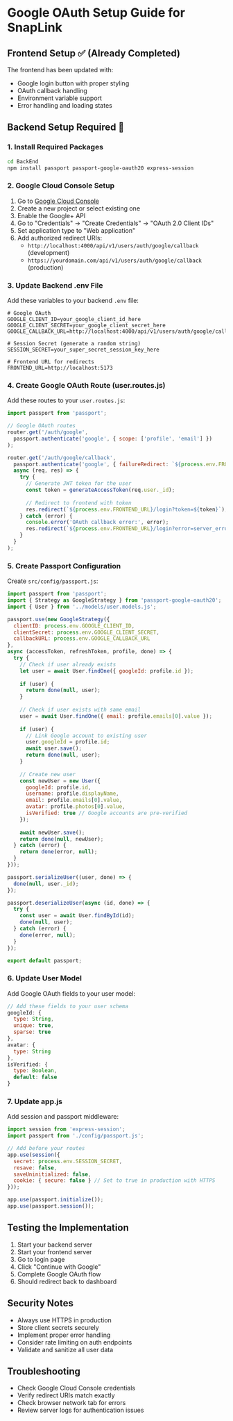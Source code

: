 # Google OAuth Setup Guide for SnapLink

## Frontend Setup ✅ (Already Completed)

The frontend has been updated with:
- Google login button with proper styling
- OAuth callback handling
- Environment variable support
- Error handling and loading states

## Backend Setup Required 🚧

### 1. Install Required Packages

```bash
cd BackEnd
npm install passport passport-google-oauth20 express-session
```

### 2. Google Cloud Console Setup

1. Go to [Google Cloud Console](https://console.cloud.google.com/)
2. Create a new project or select existing one
3. Enable the Google+ API
4. Go to "Credentials" → "Create Credentials" → "OAuth 2.0 Client IDs"
5. Set application type to "Web application"
6. Add authorized redirect URIs:
   - `http://localhost:4000/api/v1/users/auth/google/callback` (development)
   - `https://yourdomain.com/api/v1/users/auth/google/callback` (production)

### 3. Update Backend .env File

Add these variables to your backend `.env` file:

```env
# Google OAuth
GOOGLE_CLIENT_ID=your_google_client_id_here
GOOGLE_CLIENT_SECRET=your_google_client_secret_here
GOOGLE_CALLBACK_URL=http://localhost:4000/api/v1/users/auth/google/callback

# Session Secret (generate a random string)
SESSION_SECRET=your_super_secret_session_key_here

# Frontend URL for redirects
FRONTEND_URL=http://localhost:5173
```

### 4. Create Google OAuth Route (user.routes.js)

Add these routes to your `user.routes.js`:

```javascript
import passport from 'passport';

// Google OAuth routes
router.get('/auth/google',
  passport.authenticate('google', { scope: ['profile', 'email'] })
);

router.get('/auth/google/callback',
  passport.authenticate('google', { failureRedirect: `${process.env.FRONTEND_URL}/login?error=auth_failed` }),
  async (req, res) => {
    try {
      // Generate JWT token for the user
      const token = generateAccessToken(req.user._id);
      
      // Redirect to frontend with token
      res.redirect(`${process.env.FRONTEND_URL}/login?token=${token}`);
    } catch (error) {
      console.error('OAuth callback error:', error);
      res.redirect(`${process.env.FRONTEND_URL}/login?error=server_error`);
    }
  }
);
```

### 5. Create Passport Configuration

Create `src/config/passport.js`:

```javascript
import passport from 'passport';
import { Strategy as GoogleStrategy } from 'passport-google-oauth20';
import { User } from '../models/user.models.js';

passport.use(new GoogleStrategy({
  clientID: process.env.GOOGLE_CLIENT_ID,
  clientSecret: process.env.GOOGLE_CLIENT_SECRET,
  callbackURL: process.env.GOOGLE_CALLBACK_URL
},
async (accessToken, refreshToken, profile, done) => {
  try {
    // Check if user already exists
    let user = await User.findOne({ googleId: profile.id });
    
    if (user) {
      return done(null, user);
    }
    
    // Check if user exists with same email
    user = await User.findOne({ email: profile.emails[0].value });
    
    if (user) {
      // Link Google account to existing user
      user.googleId = profile.id;
      await user.save();
      return done(null, user);
    }
    
    // Create new user
    const newUser = new User({
      googleId: profile.id,
      username: profile.displayName,
      email: profile.emails[0].value,
      avatar: profile.photos[0].value,
      isVerified: true // Google accounts are pre-verified
    });
    
    await newUser.save();
    return done(null, newUser);
  } catch (error) {
    return done(error, null);
  }
}));

passport.serializeUser((user, done) => {
  done(null, user._id);
});

passport.deserializeUser(async (id, done) => {
  try {
    const user = await User.findById(id);
    done(null, user);
  } catch (error) {
    done(error, null);
  }
});

export default passport;
```

### 6. Update User Model

Add Google OAuth fields to your user model:

```javascript
// Add these fields to your user schema
googleId: {
  type: String,
  unique: true,
  sparse: true
},
avatar: {
  type: String
},
isVerified: {
  type: Boolean,
  default: false
}
```

### 7. Update app.js

Add session and passport middleware:

```javascript
import session from 'express-session';
import passport from './config/passport.js';

// Add before your routes
app.use(session({
  secret: process.env.SESSION_SECRET,
  resave: false,
  saveUninitialized: false,
  cookie: { secure: false } // Set to true in production with HTTPS
}));

app.use(passport.initialize());
app.use(passport.session());
```

## Testing the Implementation

1. Start your backend server
2. Start your frontend server
3. Go to login page
4. Click "Continue with Google"
5. Complete Google OAuth flow
6. Should redirect back to dashboard

## Security Notes

- Always use HTTPS in production
- Store client secrets securely
- Implement proper error handling
- Consider rate limiting on auth endpoints
- Validate and sanitize all user data

## Troubleshooting

- Check Google Cloud Console credentials
- Verify redirect URIs match exactly
- Check browser network tab for errors
- Review server logs for authentication issues

